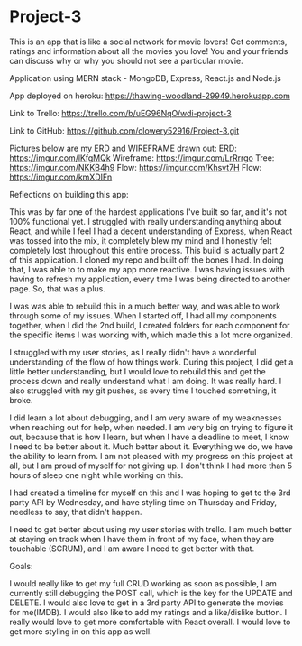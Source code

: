 # Project-3

This is an app that is like a social network for movie lovers! Get comments, ratings and information about all the movies
you love! You and your friends can discuss why or why you should not see a particular movie.

Application using MERN stack - MongoDB, Express, React.js and Node.js

App deployed on heroku: <https://thawing-woodland-29949.herokuapp.com>

Link to Trello: <https://trello.com/b/uEG96NqO/wdi-project-3>

Link to GitHub: <https://github.com/clowery52916/Project-3.git>

Pictures below are my ERD and WIREFRAME drawn out:
ERD: <https://imgur.com/lKfgMQk>
Wireframe: <https://imgur.com/LrRrrgo>
Tree: <https://imgur.com/NKKB4h9>
Flow: <https://imgur.com/Khsvt7H>
Flow: <https://imgur.com/kmXDIFn>

Reflections on building this app:

This was by far one of the hardest applications I've built so far, and it's not 100% functional yet. I struggled with really
understanding anything about React, and while I feel I had a decent understanding of Express, when React was tossed into the mix, it
completely blew my mind and I honestly felt completely lost throughout this entire process. This build is actually part 2 of this
application. I cloned my repo and built off the bones I had. In doing that, I was able to to make my app more reactive. I was having issues with having to refresh my application, every time I was being directed to another page. So, that was a plus.

I was was able to rebuild this in a much better way, and was able to work through some of my issues. When I started off, I had all my components together, when I did the 2nd build, I created folders for each component for the specific items I was working with, which made this a lot more organized.

I struggled with my user stories, as I really didn't have a wonderful understanding of the flow of how things work. During this
project, I did get a little better understanding, but I would love  to rebuild this and get the process down and really understand what I am doing. It was really hard. I also struggled with my git pushes, as every time I touched something, it broke.

I did learn a lot about debugging, and I am very aware of my weaknesses when reaching out for help, when needed. I am very big on trying to figure it out, because that is how I learn, but when I have a deadline to meet, I know I need to be better about it. Much better about it. Everything we do, we have the ability to learn from. I am not pleased with my progress on this project at all, but I am proud of myself for not giving up. I don't think I had more than 5 hours of sleep one night while working on this.

I had created a timeline for myself on this and I was hoping to get to the 3rd party API by Wednesday, and have styling time on Thursday and Friday, needless to say, that didn't happen.

I need to get better about using my user stories with trello. I am much better at staying on track when I have them in front of my face, when they are touchable (SCRUM), and I am aware I need to get better with that.

Goals:

I would really like to get my full CRUD working as soon as possible, I am currently still debugging the POST call, which is the key for the UPDATE and DELETE. I would also love to get in a 3rd party API to generate the movies for me(IMDB). I would also like to add my ratings and a like/dislike button. I really would love to get more comfortable with React overall. I would love to get more styling in on this app as well.
